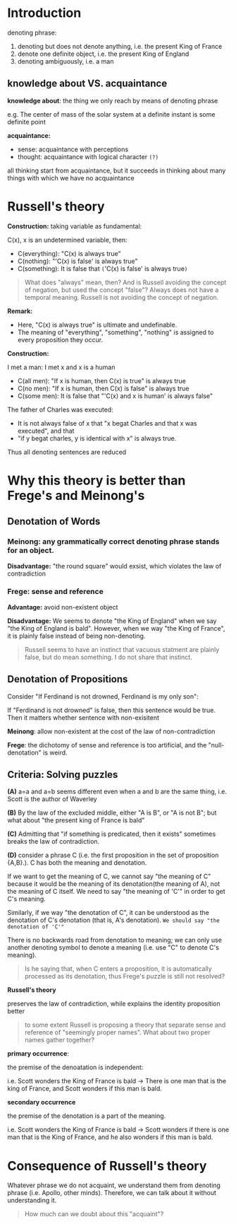 # Introduction

denoting phrase:

1. denoting but does not denote anything, i.e. the present King of France
2. denote one definite object, i.e. the present King of England
3. denoting ambiguously, i.e. a man

## knowledge about VS. acquaintance

**knowledge about**: the thing we only reach by means of denoting phrase

e.g. The center of mass of the solar system at a definite instant is some definite point

**acquaintance:**

- sense: acquaintance with perceptions
- thought: acquaintance with logical character `(?)`

all thinking start from acquaintance, but it succeeds in thinking about many things with which we have no acquaintance

# Russell's theory

**Construction:** taking variable as fundamental:

C(x), x is an undetermined variable, then:

- C(everything): "C(x) is always true"
- C(nothing): "'C(x) is false' is always true"
- C(something): It is false that `(`'C(x) is false' is always true`)`

> What does "always" mean, then? And is Russell avoiding the concept of negation, but used the concept "false"?
> Always does not have a temporal meaning. Russell is not avoiding the concept of negation.

**Remark:**

- Here, "C(x) is always true" is ultimate and undefinable.
- The meaning of "everything", "something", "nothing" is assigned to every proposition they occur.

**Construction:**

I met a man: I met x and x is a human

- C(all men): "If x is human, then C(x) is true" is always true
- C(no men): "If x is human, then C(x) is false" is always true
- C(some men): It is false that "'C(x) and x is human' is always false"

The father of Charles was executed:

- It is not always false of x that "x begat Charles and that x was executed", and that
- "if y begat charles, y is identical with x" is always true.

Thus all denoting sentences are reduced

# Why this theory is better than Frege's and Meinong's

## Denotation of Words

### Meinong: any grammatically correct denoting phrase stands for an object.

**Disadvantage:** "the round square" would exsist, which violates the law of contradiction

### Frege: sense and reference

**Advantage:** avoid non-existent object

**Disadvantage:** We seems to denote "the King of England" when we say "the King of England is bald". However, when we way "the King of France", it is plainly false instead of being non-denoting.

> Russell seems to have an instinct that vacuous statment are plainly false, but do mean something. I do not share that instinct.

## Denotation of Propositions

Consider "If Ferdinand is not drowned, Ferdinand is my only son":

If "Ferdinand is not drowned" is false, then this sentence would be true. Then it matters whether sentence with non-exisitent

**Meinong**: allow non-existent at the cost of the law of non-contradiction

**Frege**: the dichotomy of sense and reference is too artificial, and the "null-denotation" is weird.

## Criteria: Solving puzzles

**(A)** a=a and a=b seems different even when a and b are the same thing, i.e. Scott is the author of Waverley

**(B)** By the law of the excluded middle, either "A is B", or "A is not B"; but what about "the present king of France is bald"

**(C)** Admitting that "if something is predicated, then it exists" sometimes breaks the law of contradiction.

**(D)** consider a phrase C (i.e. the first proposition in the set of proposition {A,B}.). C has both the meaning and denotation.

If we want to get the meaning of C, we cannot say "the meaning of C" because it would be the meaning of its denotation(the meaning of A), not the meaning of C itself. We need to say "the meaning of 'C'" in order to get C's meaning.

Similarly, if we way "the denotation of C", it can be understood as the denotation of C's denotation (that is, A's denotation). `We should say "the denotation of 'C'"`

There is no backwards road from denotation to meaning; we can only use another denoting symbol to denote a meaning (i.e. use "C" to denote C's meaning).

> Is he saying that, when C enters a proposition, it is automatically processed as its denotation, thus Frege's puzzle is still not resolved?

**Russell's theory**

preserves the law of contradiction, while explains the identity proposition better

> to some extent Russell is proposing a theory that separate sense and reference of "seemingly proper names". What about two proper names gather together?

**primary occurrence**:

the premise of the denoatation is independent:

i.e. Scott wonders the King of France is bald -> There is one man that is the king of France, and Scott wonders if this man is bald.

**secondary occurrence**

the premise of the denotation is a part of the meaning.

i.e. Scott wonders the King of France is bald -> Scott wonders if there is one man that is the King of France, and he also wonders if this man is bald.

# Consequence of Russell's theory

Whatever phrase we do not acquaint, we understand them from denoting phrase (i.e. Apollo, other minds). Therefore, we can talk about it without understanding it.

> How much can we doubt about this "acquaint"?
